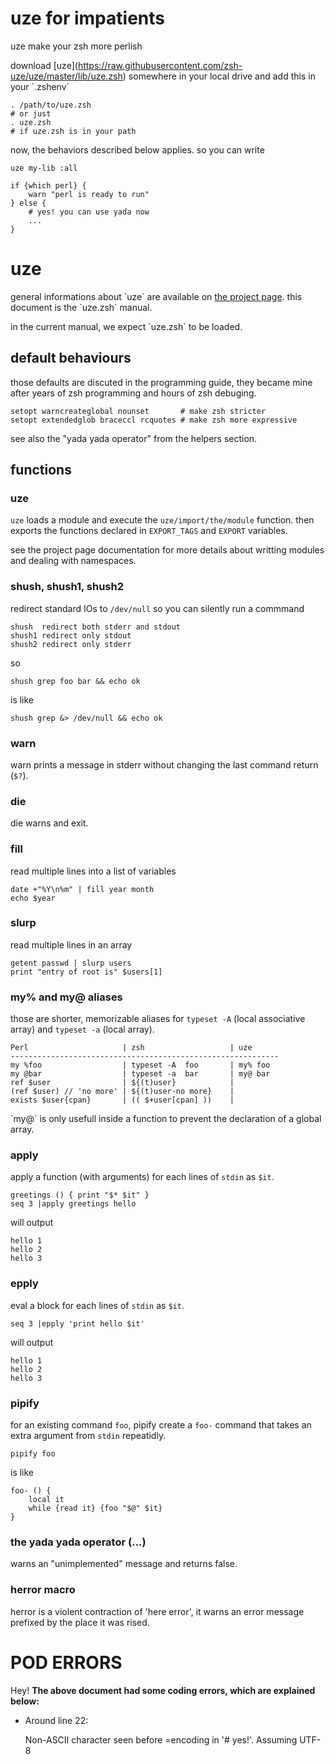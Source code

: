 # uze for impatients

uze make your zsh more perlish

download \[uze\](https://raw.githubusercontent.com/zsh-uze/uze/master/lib/uze.zsh)
somewhere in your local drive and add this in your \`.zshenv\`

    . /path/to/uze.zsh
    # or just
    . uze.zsh
    # if uze.zsh is in your path

now, the behaviors described below applies. so you can write

    uze my-lib :all

    if {which perl} {
        warn "perl is ready to run"
    } else {
        # yes! you can use yada now
        ...
    }

# uze

general informations about \`uze\` are available on
[the project page](https://zsh-uze.github.com/). this document is the \`uze.zsh\`
manual.

in the current manual, we expect \`uze.zsh\` to be loaded.

## default behaviours

those defaults are discuted in the programming guide, they became mine after
years of zsh programming and hours of zsh debuging.

    setopt warncreateglobal nounset       # make zsh stricter
    setopt extendedglob braceccl rcquotes # make zsh more expressive

see also the "yada yada operator" from the helpers section.

## functions

### uze

`uze` loads a module and execute the `uze/import/the/module` function. then
exports the functions declared in `EXPORT_TAGS` and `EXPORT` variables.

see the project page documentation for more details about writting modules and
dealing with namespaces. 

### shush, shush1, shush2

redirect standard IOs to `/dev/null` so you can silently run a commmand

    shush  redirect both stderr and stdout
    shush1 redirect only stdout
    shush2 redirect only stderr

so

    shush grep foo bar && echo ok

is like

    shush grep &> /dev/null && echo ok

### warn

warn prints a message in stderr without changing the last command return (`$?`).

### die

die warns and exit.

### fill

read multiple lines into a list of variables

    date +"%Y\n%m" | fill year month
    echo $year

### slurp

read multiple lines in an array

    getent passwd | slurp users
    print "entry of root is" $users[1]

### my% and my@ aliases

those are shorter, memorizable aliases for `typeset -A`
(local associative array) and `typeset -a` (local array).

    Perl                     | zsh                   | uze
    ------------------------------------------------------------
    my %foo                  | typeset -A  foo       | my% foo
    my @bar                  | typeset -a  bar       | my@ bar
    ref $user                | ${(t)user}            |
    (ref $user) // 'no more' | ${(t)user-no more}    |
    exists $user{cpan}       | (( $+user[cpan] ))    |

\`my@\` is only usefull inside a function to prevent the declaration
of a global array.

### apply

apply a function (with arguments) for each lines of `stdin` as `$it`.

    greetings () { print "$* $it" }
    seq 3 |apply greetings hello

will output

    hello 1
    hello 2
    hello 3

### epply

eval a block for each lines of `stdin` as `$it`.

    seq 3 |epply 'print hello $it'

will output

    hello 1
    hello 2
    hello 3

### pipify

for an existing command `foo`, pipify create a `foo-` command that
takes an extra argument from `stdin` repeatidly. 

    pipify foo 

is like

    foo- () {
        local it
        while {read it} {foo "$@" $it}
    }

### the yada yada operator (...)

warns an "unimplemented" message and returns false.

### herror macro

herror is a violent contraction of 'here error', it warns an error message
prefixed by the place it was rised.

# POD ERRORS

Hey! **The above document had some coding errors, which are explained below:**

- Around line 22:

    Non-ASCII character seen before =encoding in '# yes!'. Assuming UTF-8
